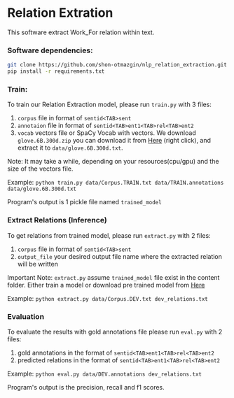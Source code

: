 # Relation Extration 

This software extract Work_For relation within text.


### Software dependencies:
```bash
git clone https://github.com/shon-otmazgin/nlp_relation_extraction.git
pip install -r requirements.txt
```

### Train:
To train our Relation Extraction model, please run ```train.py``` with 3 files:
1. ```corpus``` file in format of ```sentid<TAB>sent```
2. ```annotaion``` file in format of ```sentid<TAB>ent1<TAB>rel<TAB>ent2```
3. ```vocab``` vectors file or SpaCy Vocab with vectors. We download ```glove.6B.300d.zip``` you can download it from [Here](http://nlp.stanford.edu/data/glove.6B.zip) (right click), and extract it to ```data/glove.6B.300d.txt```.

Note: It may take a while, depending on your resources(cpu/gpu) and the size of the vectors file.

Example:
```python train.py data/Corpus.TRAIN.txt data/TRAIN.annotations data/glove.6B.300d.txt```

Program's output is 1 pickle file named ```trained_model```

### Extract Relations (Inference)
To get relations from trained model, please run ```extract.py``` with 2 files:
1. ```corpus``` file in format of ```sentid<TAB>sent```
2. ```output_file``` your desired output file name where the extracted relation will be written

Important Note: ```extract.py``` assume ```trained_model``` file exist in the content folder. Either train a model or download pre trained model from [Here]()

Example:
```python extract.py data/Corpus.DEV.txt dev_relations.txt```

### Evaluation
To evaluate the results with gold annotations file please run ```eval.py``` with 2 files:
1. gold annotations in the format of ```sentid<TAB>ent1<TAB>rel<TAB>ent2``` 
2. predicted relations in the format of ```sentid<TAB>ent1<TAB>rel<TAB>ent2```

Example:
```python eval.py data/DEV.annotations dev_relations.txt```

Program's output is the precision, recall and f1 scores.

